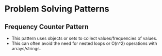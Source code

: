 # Problem Solving Patterns

## Frequency Counter Pattern
- This pattern uses objects or sets to collect values/frequencies of values.
- This can often avoid the need for nested loops or O(n^2) operations with arrays/strings.